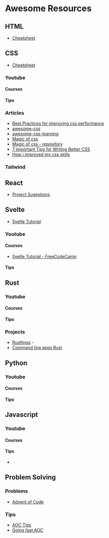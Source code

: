 # Awesome Resources

## HTML

* [Cheatsheet](https://quickref.me/html)

## CSS

* [Cheatsheet](https://www.pushaune.com/blog/tutos-html-css/ultimate-css-cheat-sheet/)

### Youtube

#### Courses

#### Tips

### Articles
* [Best Practices for improving css performance](https://blog.logrocket.com/best-practices-improving-css-performance/)
* [awesome-css](https://github.com/awesome-css-group/awesome-css)
* [awesome-css-learning](https://github.com/micromata/awesome-css-learning)
* [Magic of css](https://adamschwartz.co/magic-of-css)
* [Magic of css - repository](https://github.com/adamschwartz/magic-of-css)
* [7 important Tips for Writing Better CSS](https://www.freecodecamp.org/news/7-important-tips-for-writing-better-css/)
* [How i improved my css skills](https://blog.shahednasser.com/how-i-improved-my-css-skills/)

### Tailwind

## React

* [Project Sugestions](https://www.knowledgehut.com/blog/web-development/react-js-projects-for-beginners)

## Svelte

* [Svelte Tutorial](https://svelte.dev/tutorial/basics)

### Youtube

#### Courses

* [Svelte Tutorial - FreeCodeCamp](https://www.youtube.com/watch?v=vhGiGqZ78Rs)

#### Tips

## Rust

### Youtube

#### Courses

#### Tips

### Projects

* [Rustlings](https://github.com/rust-lang/rustlings/) - 
* [Command line apps Rust](https://rust-cli.github.io/book/index.html)

## Python

### Youtube

#### Courses

#### Tips

## Javascript

### Youtube

#### Courses

#### Tips

* []()

## Problem Solving

### Problems

* [Advent of Code](https://adventofcode.com/)

### Tips 

* [AOC Tips](https://gist.github.com/mcpower/87427528b9ba5cac6f0c679370789661)
* [Going fast AOC](https://kevinyap.ca/2019/12/going-fast-in-advent-of-code/)



